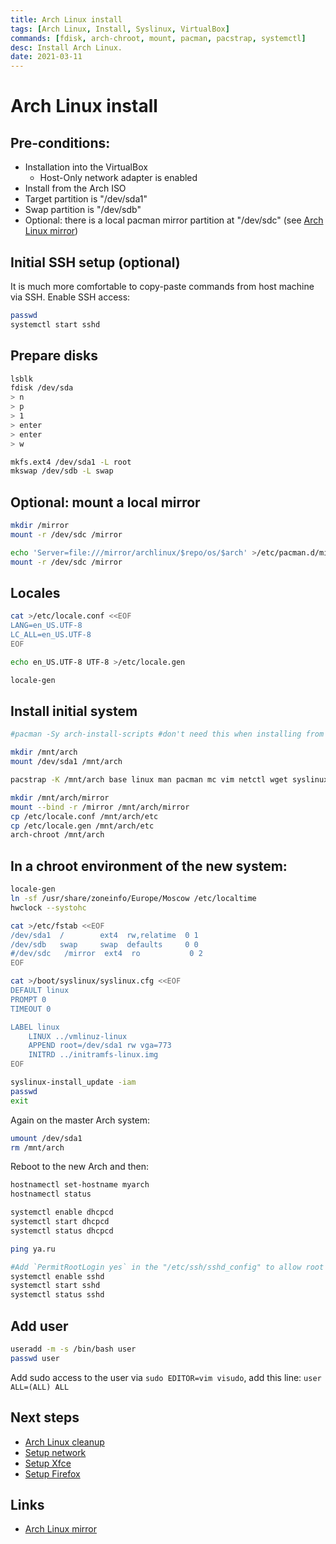 ```yaml
---
title: Arch Linux install
tags: [Arch Linux, Install, Syslinux, VirtualBox]
commands: [fdisk, arch-chroot, mount, pacman, pacstrap, systemctl]
desc: Install Arch Linux.
date: 2021-03-11
---
```


# Arch Linux install

## Pre-conditions:

- Installation into the VirtualBox
    - Host-Only network adapter is enabled
- Install from the Arch ISO
- Target partition is "/dev/sda1"
- Swap partition is "/dev/sdb"
- Optional: there is a local pacman mirror partition at "/dev/sdc" (see [Arch Linux mirror](/arch-linux-mirror))

## Initial SSH setup (optional)

It is much more comfortable to copy-paste commands from host machine via SSH. Enable SSH access:

```bash
passwd
systemctl start sshd
```

## Prepare disks

```bash
lsblk
fdisk /dev/sda
> n
> p
> 1
> enter
> enter
> w

mkfs.ext4 /dev/sda1 -L root
mkswap /dev/sdb -L swap
```

## Optional: mount a local mirror

```bash
mkdir /mirror
mount -r /dev/sdc /mirror

echo 'Server=file:///mirror/archlinux/$repo/os/$arch' >/etc/pacman.d/mirrorlist
mount -r /dev/sdc /mirror
```

## Locales

```bash
cat >/etc/locale.conf <<EOF
LANG=en_US.UTF-8
LC_ALL=en_US.UTF-8
EOF

echo en_US.UTF-8 UTF-8 >/etc/locale.gen

locale-gen
```

## Install initial system

```bash
#pacman -Sy arch-install-scripts #don't need this when installing from ISO

mkdir /mnt/arch
mount /dev/sda1 /mnt/arch

pacstrap -K /mnt/arch base linux man pacman mc vim netctl wget syslinux bash-completion openssh dhcpcd sudo htop

mkdir /mnt/arch/mirror
mount --bind -r /mirror /mnt/arch/mirror
cp /etc/locale.conf /mnt/arch/etc
cp /etc/locale.gen /mnt/arch/etc
arch-chroot /mnt/arch
```

## In a chroot environment of the new system:

```bash
locale-gen
ln -sf /usr/share/zoneinfo/Europe/Moscow /etc/localtime
hwclock --systohc

cat >/etc/fstab <<EOF
/dev/sda1  /        ext4  rw,relatime  0 1
/dev/sdb   swap     swap  defaults     0 0
#/dev/sdc   /mirror  ext4  ro           0 2
EOF

cat >/boot/syslinux/syslinux.cfg <<EOF
DEFAULT linux
PROMPT 0
TIMEOUT 0

LABEL linux
    LINUX ../vmlinuz-linux
    APPEND root=/dev/sda1 rw vga=773
    INITRD ../initramfs-linux.img
EOF

syslinux-install_update -iam
passwd
exit
```

Again on the master Arch system:

```bash
umount /dev/sda1
rm /mnt/arch
```

Reboot to the new Arch and then:

```bash
hostnamectl set-hostname myarch
hostnamectl status

systemctl enable dhcpcd
systemctl start dhcpcd
systemctl status dhcpcd

ping ya.ru

#Add `PermitRootLogin yes` in the "/etc/ssh/sshd_config" to allow root login via SSH.
systemctl enable sshd
systemctl start sshd
systemctl status sshd
```

## Add user

```bash
useradd -m -s /bin/bash user
passwd user
```

Add sudo access to the user via `sudo EDITOR=vim visudo`, add this line:
`user ALL=(ALL) ALL`

## Next steps

- [Arch Linux cleanup](/arch-linux-cleanup)
- [Setup network](/linux-network)
- [Setup Xfce](/xfce)
- [Setup Firefox](/firefox)

## Links

- [Arch Linux mirror](/arch-linux-mirror)
